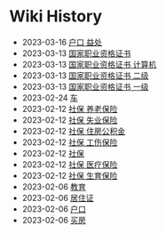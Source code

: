 # Wiki History

- 2023-03-16        [户口 益处](/0019_户口_益处)
- 2023-03-13        [国家职业资格证书](/0015_国家职业资格证书)
- 2023-03-13        [国家职业资格证书 计算机](/0018_国家职业资格证书_计算机)
- 2023-03-13        [国家职业资格证书 二级](/0017_国家职业资格证书_二级)
- 2023-03-13        [国家职业资格证书 一级](/0016_国家职业资格证书_一级)
- 2023-02-24        [车](/0014_车)
- 2023-02-12        [社保 养老保险](/0008_社保_养老保险)
- 2023-02-12        [社保 失业保险](/0011_社保_失业保险)
- 2023-02-12        [社保 住房公积金](/0013_社保_住房公积金)
- 2023-02-12        [社保 工伤保险](/0012_社保_工伤保险)
- 2023-02-12        [社保](/0007_社保)
- 2023-02-12        [社保 医疗保险](/0009_社保_医疗保险)
- 2023-02-12        [社保 生育保险](/0010_社保_生育保险)
- 2023-02-06        [教育](/0006_教育)
- 2023-02-06        [居住证](/0003_居住证)
- 2023-02-06        [户口](/0004_户口)
- 2023-02-06        [买房](/0005_买房)

